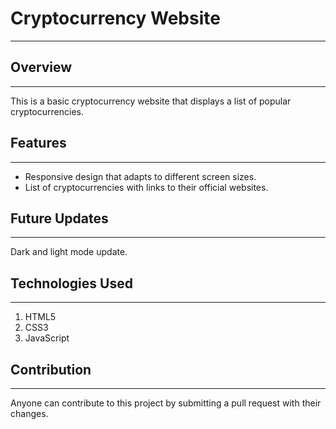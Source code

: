 # Cryptocurrency Website
--------------------------

## Overview
-----------
This is a basic cryptocurrency website that displays a list of popular cryptocurrencies.

## Features
------------
* Responsive design that adapts to different screen sizes.
* List of cryptocurrencies with links to their official websites.

## Future Updates
-------------------
Dark and light mode update.

## Technologies Used
--------------------
1. HTML5
2. CSS3
3. JavaScript

## Contribution
-----------------
Anyone can contribute to this project by submitting a pull request with their changes.
